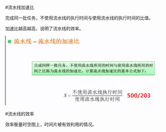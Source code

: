 #流水线加速比

完成同一批任务，不使用流水线的执行时间与使用流水线的执行时间的比值。

加速比越高越高，说明了流水线的效率。

![](/imgs/1.2.10-1流水线加速比.png)

#流水线的效率

效率衡量时空图上，时间片被有效利用的情况。
